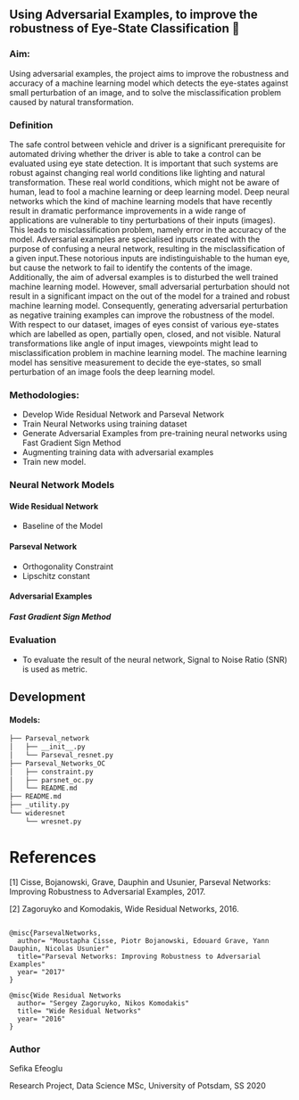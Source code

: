 ## Using Adversarial Examples, to improve the robustness of Eye-State Classification :eyes:

### Aim:

Using adversarial examples, the project aims to improve the robustness and accuracy of a machine learning model which detects the eye-states against small perturbation of an image, and to solve the misclassification problem caused by natural transformation.

### Definition

The safe control between vehicle and driver is a significant prerequisite for automated driving whether the driver is able to take a control can be evaluated using eye state detection. It is important that such systems are robust against changing real world conditions like lighting and natural transformation. These real world conditions, which might not be aware of human, lead to fool a machine learning or deep learning model. Deep neural networks which the kind of machine learning models that have recently result in dramatic performance improvements in a wide range of applications are vulnerable to tiny perturbations of their inputs (images). This leads to misclassification problem, namely error in the accuracy of the model. Adversarial examples are specialised inputs created with the purpose of confusing a neural network, resulting in the misclassification of a given input.These notorious inputs are indistinguishable to the human eye, but cause the network to fail to identify the contents of the image. Additionally, the aim of adversal examples is to disturbed the well trained machine learning model. However, small adversarial perturbation should not result in a significant impact on the out of the model for a trained and robust machine learning model. Consequently, generating adversarial perturbation as negative training examples can improve the robustness of the model.
With respect to our dataset, images of eyes consist of various  eye-states which are labelled as open, partially open, closed, and not visible. Natural transformations like angle of input images, viewpoints might lead to misclassification problem in machine learning model. The machine learning model has sensitive measurement to decide the eye-states, so small perturbation of an image fools the deep learning model.


### Methodologies:

* Develop Wide Residual Network and Parseval Network 
* Train Neural Networks using training dataset
* Generate Adversarial Examples from pre-training neural networks using Fast Gradient Sign Method
* Augmenting training data with adversarial examples
* Train new model.

### Neural Network Models

#### Wide Residual Network

* Baseline of the Model

#### Parseval Network

* Orthogonality Constraint
* Lipschitz constant


#### Adversarial Examples

##### Fast Gradient Sign Method

### Evaluation

* To evaluate the result of the neural network, Signal to Noise Ratio (SNR) is used as metric.

## Development 


#### Models:
``` bash
├── Parseval_network
│   ├── __init__.py
│   └── Parseval_resnet.py
├── Parseval_Networks_OC
│   ├── constraint.py
│   ├── parsnet_oc.py
│   └── README.md
├── README.md
├── _utility.py
└── wideresnet
    └── wresnet.py
```
References
============
[1] Cisse, Bojanowski, Grave, Dauphin and Usunier, Parseval Networks: Improving Robustness to Adversarial Examples, 2017.

[2] Zagoruyko and Komodakis, Wide Residual Networks, 2016.

```

@misc{ParsevalNetworks,
  author= "Moustapha Cisse, Piotr Bojanowski, Edouard Grave, Yann Dauphin, Nicolas Usunier"
  title="Parseval Networks: Improving Robustness to Adversarial Examples"
  year= "2017"
}
```

```
@misc{Wide Residual Networks
  author= "Sergey Zagoruyko, Nikos Komodakis"
  title= "Wide Residual Networks"
  year= "2016"
}
```
### Author

Sefika Efeoglu

Research Project, Data Science MSc, University of Potsdam, SS 2020
